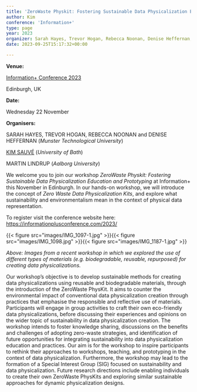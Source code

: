 ```yaml
---
title: 'ZeroWaste Physkit: Fostering Sustainable Data Physicalization Education and Prototyping'
author: Kim
conference: 'Information+'
type: page
year: 2023
organizer: Sarah Hayes, Trevor Hogan, Rebecca Noonan, Denise Heffernan, Kim Sauvé, and Martin Lindrup
date: 2023-09-25T15:17:32+00:00

---
```


**Venue:**
    
<a href="https://informationplusconference.com/2023/" data-type="link" data-id="https://informationplusconference.com/2023/">Information+ Conference 2023</a>

Edinburgh, UK

**Date:**

Wednesday 22 November


**Organisers:**
    
SARAH HAYES, TREVOR HOGAN, REBECCA NOONAN and DENISE HEFFERNAN (<em>Munster Technological University</em>)

<a href="https://www.kimsauve.nl">KIM SAUVÉ</a> (<em>University of Bath</em>)

MARTIN LINDRUP (<em>Aalborg University</em>)


We welcome you to join our workshop<em> ZeroWaste Physkit: Fostering Sustainable Data Physicalization Education and Prototyping </em>at Information+ this November in Edinburgh. In our hands-on workshop, we will introduce the concept of <em>Zero Waste Data Physicalization Kits</em>, and explore what sustainability and environmentalism mean in the context of physical data representation.


To register visit the conference website here: <a href="https://informationplusconference.com/2023/#program">https://informationplusconference.com/2023/</a>


{{< figure src="images/IMG_1097-1.jpg"  >}}{{< figure src="images/IMG_1098.jpg"  >}}{{< figure src="images/IMG_1187-1.jpg" >}}


_Above: Images from a recent workshop in which we explored the use of different types of materials (e.g. biodegradable, reusable, repurposed) for creating data physicalizations._ 

Our workshop&#8217;s objective is to develop sustainable methods for creating data physicalizations using reusable and biodegradable materials, through the introduction of the ZeroWaste PhysKit. It aims to counter the environmental impact of conventional data physicalization creation through practices that emphasise the responsible and reflective use of materials. Participants will engage in group activities to craft their own eco-friendly data physicalizations, before discussing their experiences and opinions on the wider topic of sustainability in data physicalization creation. The workshop intends to foster knowledge sharing, discussions on the benefits and challenges of adopting zero-waste strategies, and identification of future opportunities for integrating sustainability into data physicalization education and practices. Our aim is for the workshop to inspire participants to rethink their approaches to workshops, teaching, and prototyping in the context of data physicalization. Furthermore, the workshop may lead to the formation of a Special Interest Group (SIG) focused on sustainability and data physicalization. Future research directions include enabling individuals to create their own ZeroWaste PhysKits and exploring similar sustainable approaches for dynamic physicalization designs.